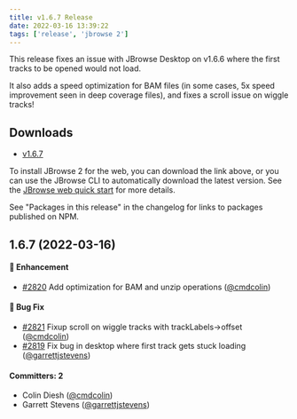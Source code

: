 ```yaml
---
title: v1.6.7 Release
date: 2022-03-16 13:39:22
tags: ['release', 'jbrowse 2']
---
```


This release fixes an issue with JBrowse Desktop on v1.6.6 where the first
tracks to be opened would not load.

It also adds a speed optimization for BAM files (in some cases, 5x speed
improvement seen in deep coverage files), and fixes a scroll issue on wiggle
tracks!

## Downloads

- [v1.6.7](https://github.com/GMOD/jbrowse-components/releases/tag/v1.6.7)

To install JBrowse 2 for the web, you can download the link above, or you can
use the JBrowse CLI to automatically download the latest version. See the
[JBrowse web quick start](https://jbrowse.org/jb2/docs/quickstart_web) for more
details.

See "Packages in this release" in the changelog for links to packages published
on NPM.

## 1.6.7 (2022-03-16)

#### :rocket: Enhancement

- [#2820](https://github.com/GMOD/jbrowse-components/pull/2820) Add optimization
  for BAM and unzip operations ([@cmdcolin](https://github.com/cmdcolin))

#### :bug: Bug Fix

- [#2821](https://github.com/GMOD/jbrowse-components/pull/2821) Fixup scroll on
  wiggle tracks with trackLabels->offset
  ([@cmdcolin](https://github.com/cmdcolin))
- [#2819](https://github.com/GMOD/jbrowse-components/pull/2819) Fix bug in
  desktop where first track gets stuck loading
  ([@garrettjstevens](https://github.com/garrettjstevens))

#### Committers: 2

- Colin Diesh ([@cmdcolin](https://github.com/cmdcolin))
- Garrett Stevens ([@garrettjstevens](https://github.com/garrettjstevens))
